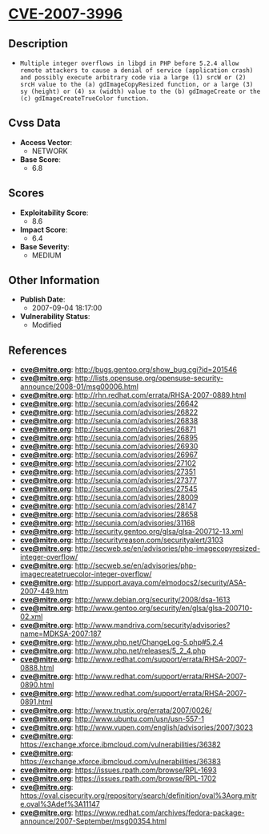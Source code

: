 
# [CVE-2007-3996](http://bugs.gentoo.org/show_bug.cgi?id=201546)

## Description

- `Multiple integer overflows in libgd in PHP before 5.2.4 allow remote attackers to cause a denial of service (application crash) and possibly execute arbitrary code via a large (1) srcW or (2) srcH value to the (a) gdImageCopyResized function, or a large (3) sy (height) or (4) sx (width) value to the (b) gdImageCreate or the (c) gdImageCreateTrueColor function.`

## Cvss Data

- **Access Vector**:
  - NETWORK
- **Base Score**:
  - 6.8

## Scores

- **Exploitability Score**:
  - 8.6
- **Impact Score**:
  - 6.4
- **Base Severity**:
  - MEDIUM

## Other Information

- **Publish Date**:
  - 2007-09-04 18:17:00
- **Vulnerability Status**:
  - Modified

## References

- **cve@mitre.org**: http://bugs.gentoo.org/show_bug.cgi?id=201546
- **cve@mitre.org**: http://lists.opensuse.org/opensuse-security-announce/2008-01/msg00006.html
- **cve@mitre.org**: http://rhn.redhat.com/errata/RHSA-2007-0889.html
- **cve@mitre.org**: http://secunia.com/advisories/26642
- **cve@mitre.org**: http://secunia.com/advisories/26822
- **cve@mitre.org**: http://secunia.com/advisories/26838
- **cve@mitre.org**: http://secunia.com/advisories/26871
- **cve@mitre.org**: http://secunia.com/advisories/26895
- **cve@mitre.org**: http://secunia.com/advisories/26930
- **cve@mitre.org**: http://secunia.com/advisories/26967
- **cve@mitre.org**: http://secunia.com/advisories/27102
- **cve@mitre.org**: http://secunia.com/advisories/27351
- **cve@mitre.org**: http://secunia.com/advisories/27377
- **cve@mitre.org**: http://secunia.com/advisories/27545
- **cve@mitre.org**: http://secunia.com/advisories/28009
- **cve@mitre.org**: http://secunia.com/advisories/28147
- **cve@mitre.org**: http://secunia.com/advisories/28658
- **cve@mitre.org**: http://secunia.com/advisories/31168
- **cve@mitre.org**: http://security.gentoo.org/glsa/glsa-200712-13.xml
- **cve@mitre.org**: http://securityreason.com/securityalert/3103
- **cve@mitre.org**: http://secweb.se/en/advisories/php-imagecopyresized-integer-overflow/
- **cve@mitre.org**: http://secweb.se/en/advisories/php-imagecreatetruecolor-integer-overflow/
- **cve@mitre.org**: http://support.avaya.com/elmodocs2/security/ASA-2007-449.htm
- **cve@mitre.org**: http://www.debian.org/security/2008/dsa-1613
- **cve@mitre.org**: http://www.gentoo.org/security/en/glsa/glsa-200710-02.xml
- **cve@mitre.org**: http://www.mandriva.com/security/advisories?name=MDKSA-2007:187
- **cve@mitre.org**: http://www.php.net/ChangeLog-5.php#5.2.4
- **cve@mitre.org**: http://www.php.net/releases/5_2_4.php
- **cve@mitre.org**: http://www.redhat.com/support/errata/RHSA-2007-0888.html
- **cve@mitre.org**: http://www.redhat.com/support/errata/RHSA-2007-0890.html
- **cve@mitre.org**: http://www.redhat.com/support/errata/RHSA-2007-0891.html
- **cve@mitre.org**: http://www.trustix.org/errata/2007/0026/
- **cve@mitre.org**: http://www.ubuntu.com/usn/usn-557-1
- **cve@mitre.org**: http://www.vupen.com/english/advisories/2007/3023
- **cve@mitre.org**: https://exchange.xforce.ibmcloud.com/vulnerabilities/36382
- **cve@mitre.org**: https://exchange.xforce.ibmcloud.com/vulnerabilities/36383
- **cve@mitre.org**: https://issues.rpath.com/browse/RPL-1693
- **cve@mitre.org**: https://issues.rpath.com/browse/RPL-1702
- **cve@mitre.org**: https://oval.cisecurity.org/repository/search/definition/oval%3Aorg.mitre.oval%3Adef%3A11147
- **cve@mitre.org**: https://www.redhat.com/archives/fedora-package-announce/2007-September/msg00354.html
